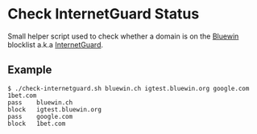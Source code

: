 # Check InternetGuard Status

Small helper script used to check whether a domain is on the [Bluewin](https://www.bluewin.ch) blocklist
a.k.a [InternetGuard](https://www.swisscom.ch/en/residential/help/internet/internetguard.html).

## Example

```
$ ./check-internetguard.sh bluewin.ch igtest.bluewin.org google.com 1bet.com
pass	bluewin.ch
block	igtest.bluewin.org
pass	google.com
block	1bet.com
```

